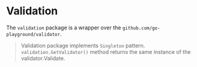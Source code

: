 # Validation

The `validation` package is a wrapper over the `github.com/go-playground/validator`.  

> Validation package implements `Singleton` pattern. `validation.GetValidator()` method
> returns the same instance of the validator.Validate.